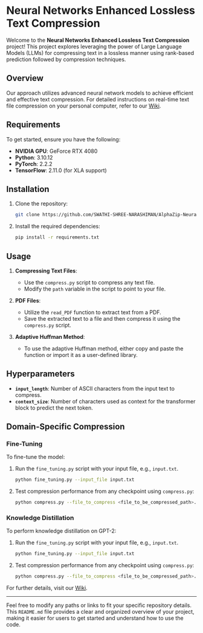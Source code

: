 # Neural Networks Enhanced Lossless Text Compression

Welcome to the **Neural Networks Enhanced Lossless Text Compression** project! This project explores leveraging the power of Large Language Models (LLMs) for compressing text in a lossless manner using rank-based prediction followed by compression techniques.

## Overview

Our approach utilizes advanced neural network models to achieve efficient and effective text compression. For detailed instructions on real-time text file compression on your personal computer, refer to our [Wiki](https://github.com/username/repository/wiki).

## Requirements

To get started, ensure you have the following:

- **NVIDIA GPU**: GeForce RTX 4080
- **Python**: 3.10.12
- **PyTorch**: 2.2.2
- **TensorFlow**: 2.11.0 (for XLA support)

## Installation

1. Clone the repository:

    ```bash
    git clone https://github.com/SWATHI-SHREE-NARASHIMAN/AlphaZip-Neural-Networks-Enhanced-Lossless-Text-Compression.git
    ```

2. Install the required dependencies:

    ```bash
    pip install -r requirements.txt
    ```

## Usage

1. **Compressing Text Files**:
    - Use the `compress.py` script to compress any text file.
    - Modify the `path` variable in the script to point to your file.

2. **PDF Files**:
    - Utilize the `read_PDF` function to extract text from a PDF.
    - Save the extracted text to a file and then compress it using the `compress.py` script.

3. **Adaptive Huffman Method**:
    - To use the adaptive Huffman method, either copy and paste the function or import it as a user-defined library.

## Hyperparameters

- **`input_length`**: Number of ASCII characters from the input text to compress.
- **`context_size`**: Number of characters used as context for the transformer block to predict the next token.

## Domain-Specific Compression

### Fine-Tuning

To fine-tune the model:

1. Run the `fine_tuning.py` script with your input file, e.g., `input.txt`.

    ```bash
    python fine_tuning.py --input_file input.txt
    ```

2. Test compression performance from any checkpoint using `compress.py`:

    ```bash
    python compress.py --file_to_compress <file_to_be_compressed_path>.txt --checkpoint <current_directory_path>/fine_tuning_weights/checkpoint-XXXX
    ```

### Knowledge Distillation

To perform knowledge distillation on GPT-2:

1. Run the `fine_tuning.py` script with your input file, e.g., `input.txt`.

    ```bash
    python fine_tuning.py --input_file input.txt
    ```

2. Test compression performance from any checkpoint using `compress.py`:

    ```bash
    python compress.py --file_to_compress <file_to_be_compressed_path>.txt --checkpoint <current_directory_path>/knowledge_distillation_weights/checkpoint-XXXX
    ```

For further details, visit our [Wiki](https://github.com/username/repository/wiki).

---

Feel free to modify any paths or links to fit your specific repository details. This `README.md` file provides a clear and organized overview of your project, making it easier for users to get started and understand how to use the code.

